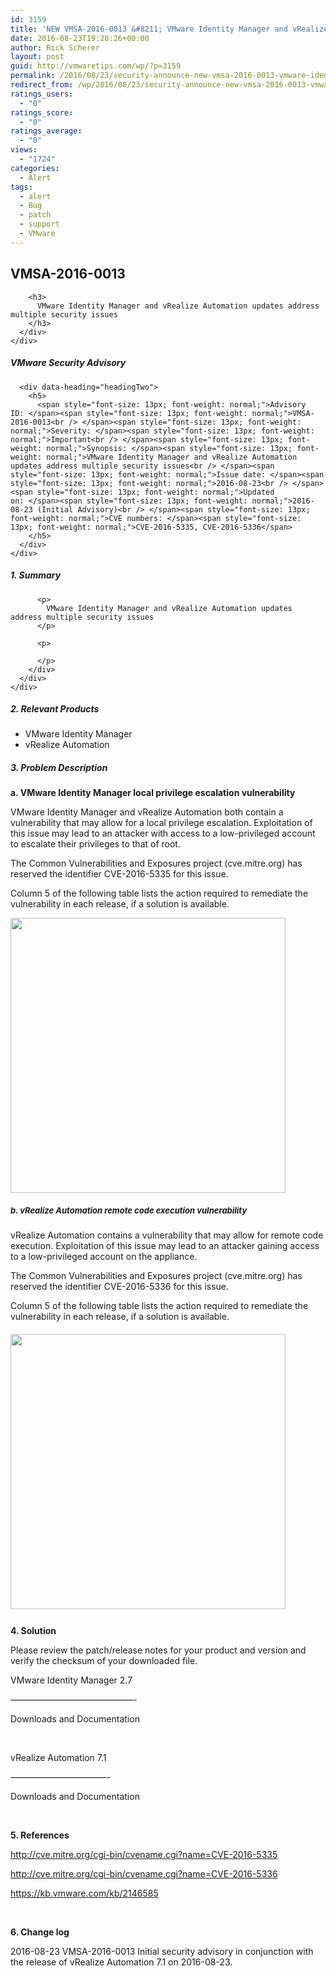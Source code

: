 ```yaml
---
id: 3159
title: 'NEW VMSA-2016-0013 &#8211; VMware Identity Manager and vRealize Automation updates address multiple security issues'
date: 2016-08-23T19:28:26+00:00
author: Rick Scherer
layout: post
guid: http://vmwaretips.com/wp/?p=3159
permalink: /2016/08/23/security-announce-new-vmsa-2016-0013-vmware-identity-manager-and-vrealize-automation-updates-address-multiple-security-issues/
redirect_from: /wp/2016/08/23/security-announce-new-vmsa-2016-0013-vmware-identity-manager-and-vrealize-automation-updates-address-multiple-security-issues/
ratings_users:
  - "0"
ratings_score:
  - "0"
ratings_average:
  - "0"
views:
  - "1724"
categories:
  - Alert
tags:
  - alert
  - Bug
  - patch
  - support
  - VMware
---
```

<div>
  <div>
    <div>
      <div>
        <h2>
          VMSA-2016-0013
        </h2>
        
        <h3>
          VMware Identity Manager and vRealize Automation updates address multiple security issues
        </h3>
      </div>
    </div>
  </div>
</div>

<div>
  <div id="columncontainer1columncontainercomparisontable">
    <div>
      <div data-heading="headingOne">
        <h5>
          VMware Security Advisory
        </h5>
      </div>
      
      <div data-heading="headingTwo">
        <h5>
          <span style="font-size: 13px; font-weight: normal;">Advisory ID: </span><span style="font-size: 13px; font-weight: normal;">VMSA-2016-0013<br /> </span><span style="font-size: 13px; font-weight: normal;">Severity: </span><span style="font-size: 13px; font-weight: normal;">Important<br /> </span><span style="font-size: 13px; font-weight: normal;">Synopsis: </span><span style="font-size: 13px; font-weight: normal;">VMware Identity Manager and vRealize Automation updates address multiple security issues<br /> </span><span style="font-size: 13px; font-weight: normal;">Issue date: </span><span style="font-size: 13px; font-weight: normal;">2016-08-23<br /> </span><span style="font-size: 13px; font-weight: normal;">Updated on: </span><span style="font-size: 13px; font-weight: normal;">2016-08-23 (Initial Advisory)<br /> </span><span style="font-size: 13px; font-weight: normal;">CVE numbers: </span><span style="font-size: 13px; font-weight: normal;">CVE-2016-5335, CVE-2016-5336</span>
        </h5>
      </div>
    </div>
  </div>
</div>

<div>
  <div>
    <div>
      <div>
        <div>
          <h5>
            1. Summary
          </h5>
          
          <p>
            VMware Identity Manager and vRealize Automation updates address multiple security issues
          </p>
          
          <p>
            
          </p>
        </div>
      </div>
    </div>
  </div>
</div>

<div>
  <h5>
    2. Relevant Products
  </h5>
  
  <ul>
    <li>
      VMware Identity Manager
    </li>
    <li>
      vRealize Automation
    </li>
  </ul>
  
  <h5>
    3. Problem Description
  </h5>
  
  <p>
    <strong>a. VMware Identity Manager local privilege escalation vulnerability  </strong>
  </p>
  
  <p>
    VMware Identity Manager and vRealize Automation both contain a vulnerability that may allow for a local privilege escalation. Exploitation of this issue may lead to an attacker with access to a low-privileged account to escalate their privileges to that of root.
  </p>
  
  <p>
    The Common Vulnerabilities and Exposures project (cve.mitre.org) has reserved the identifier CVE-2016-5335 for this issue.
  </p>
  
  <p>
    Column 5 of the following table lists the action required to remediate the vulnerability in each release, if a solution is available.
  </p>
  
  <p>
    <a href="http://vmwaretips.com/wp/2016/08/23/security-announce-new-vmsa-2016-0013-vmware-identity-manager-and-vrealize-automation-updates-address-multiple-security-issues/vmsa-2016-0013a/" rel="attachment wp-att-3170"><img class="alignnone  wp-image-3170" title="vmsa-2016-0013a" src="http://vmwaretips.com/wp/wp-content/uploads/2016/08/vmsa-2016-0013a.png" alt="" width="440" srcset="http://vmwaretips.com/wp/wp-content/uploads/2016/08/vmsa-2016-0013a.png 769w, http://vmwaretips.com/wp/wp-content/uploads/2016/08/vmsa-2016-0013a-300x192.png 300w" sizes="(max-width: 769px) 100vw, 769px" /></a>
  </p>
</div>

<div>
  <div id="columncontainer1columncontainercomparisontable_933633835">
    <div data-heading="headingOne">
      <h5>
        <strong style="font-size: 13px;">b. vRealize Automation remote code execution vulnerability</strong>
      </h5>
    </div>
  </div>
</div>

<div>
  <p>
    vRealize Automation contains a vulnerability that may allow for remote code execution. Exploitation of this issue may lead to an attacker gaining access to a low-privileged account on the appliance.
  </p>
  
  <p>
    The Common Vulnerabilities and Exposures project (cve.mitre.org) has reserved the identifier CVE-2016-5336 for this issue.
  </p>
  
  <p>
    Column 5 of the following table lists the action required to remediate the vulnerability in each release, if a solution is available.
  </p>
</div>

<div>
  <div id="columncontainer1columncontainercomparisontable_9323">
    <div data-heading="headingOne">
      <h5>
        <span style="font-size: 13px; font-weight: normal;"><a href="http://vmwaretips.com/wp/2016/08/23/security-announce-new-vmsa-2016-0013-vmware-identity-manager-and-vrealize-automation-updates-address-multiple-security-issues/vmsa-2016-0013b/" rel="attachment wp-att-3171"><img class="alignnone  wp-image-3171" title="vmsa-2016-0013b" src="http://vmwaretips.com/wp/wp-content/uploads/2016/08/vmsa-2016-0013b.png" alt="" width="440" srcset="http://vmwaretips.com/wp/wp-content/uploads/2016/08/vmsa-2016-0013b.png 762w, http://vmwaretips.com/wp/wp-content/uploads/2016/08/vmsa-2016-0013b-300x148.png 300w" sizes="(max-width: 762px) 100vw, 762px" /></a> </span>
      </h5>
    </div>
  </div>
</div>

<div>
  <p>
    <strong>4. Solution</strong>
  </p>
  
  <p>
    Please review the patch/release notes for your product and version and verify the checksum of your downloaded file.
  </p>
  
  <p>
    VMware Identity Manager 2.7
  </p>
  
  <p>
    &#8212;&#8212;&#8212;&#8212;&#8212;&#8212;&#8212;&#8212;&#8212;&#8212;&#8212;&#8212;&#8212;&#8212;-
  </p>
  
  <p>
    <a name="&lpos=content_security : 229" href="https://my.vmware.com/en/web/vmware/info/slug/desktop_end_user_computing/vmware_identity_manager/2_7"></a>Downloads and Documentation
  </p>
  
  <p>
    &nbsp;
  </p>
  
  <p>
    vRealize Automation 7.1
  </p>
  
  <p>
    &#8212;&#8212;&#8212;&#8212;&#8212;&#8212;&#8212;&#8212;&#8212;&#8212;&#8212;-
  </p>
  
  <p>
    <a name="&lpos=content_security : 230" href="https://my.vmware.com/group/vmware/info/slug/infrastructure_operations_management/vmware_vrealize_automation/7_1#product_downloads"></a>Downloads and Documentation
  </p>
  
  <p>
    &nbsp;
  </p>
  
  <p>
    <strong>5. References</strong>
  </p>
  
  <p>
    <a href="http://cve.mitre.org/cgi-bin/cvename.cgi?name=CVE-2016-5335">http://cve.mitre.org/cgi-bin/cvename.cgi?name=CVE-2016-5335</a>
  </p>
  
  <p>
    <a href="http://cve.mitre.org/cgi-bin/cvename.cgi?name=CVE-2016-5336">http://cve.mitre.org/cgi-bin/cvename.cgi?name=CVE-2016-5336</a>
  </p>
  
  <p>
    <a href="https://kb.vmware.com/kb/2146585">https://kb.vmware.com/kb/2146585</a>
  </p>
  
  <p>
    &nbsp;
  </p>
  
  <p>
    <strong>6. Change log</strong>
  </p>
  
  <p>
    2016-08-23 VMSA-2016-0013 Initial security advisory in conjunction with the release of vRealize Automation 7.1 on 2016-08-23.
  </p>
</div>